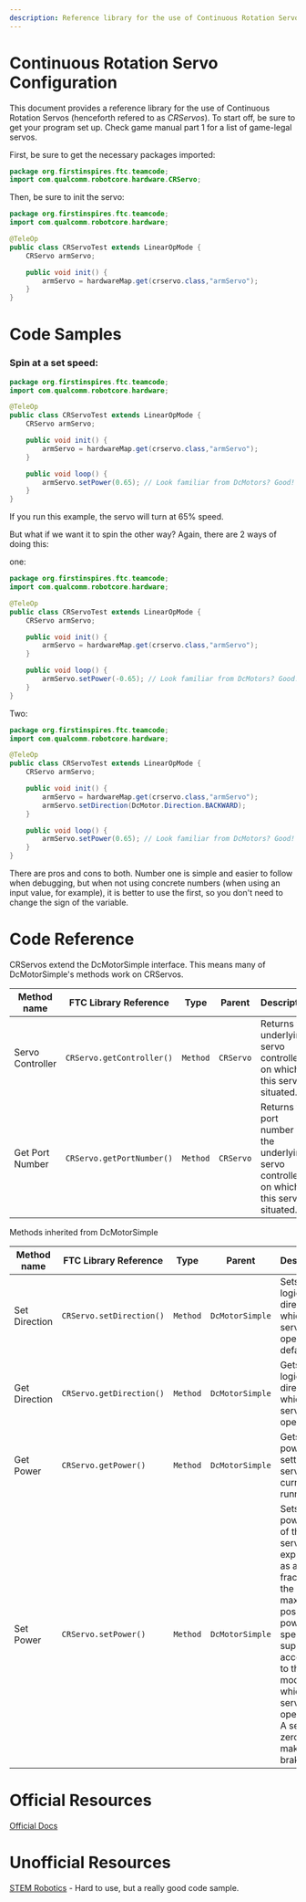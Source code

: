 ```yaml
---
description: Reference library for the use of Continuous Rotation Servos.
---
```


# Continuous Rotation Servo Configuration

This document provides a reference library for the use of Continuous Rotation Servos (henceforth refered to as *CRServos*). To start off, be sure to get your program set up.
Check game manual part 1 for a list of game-legal servos.

First, be sure to get the necessary packages imported:
```java
package org.firstinspires.ftc.teamcode;
import com.qualcomm.robotcore.hardware.CRServo;
```
Then, be sure to init the servo:
```java
package org.firstinspires.ftc.teamcode;
import com.qualcomm.robotcore.hardware;

@TeleOp
public class CRServoTest extends LinearOpMode {
    CRServo armServo;

    public void init() {
        armServo = hardwareMap.get(crservo.class,"armServo");
    }
}
```
# Code Samples

### Spin at a set speed:
```java
package org.firstinspires.ftc.teamcode;
import com.qualcomm.robotcore.hardware;

@TeleOp
public class CRServoTest extends LinearOpMode {
    CRServo armServo;

    public void init() {
        armServo = hardwareMap.get(crservo.class,"armServo");
    }

    public void loop() {
        armServo.setPower(0.65); // Look familiar from DcMotors? Good!
    }
}
```
If you run this example, the servo will turn at 65% speed.

But what if we want it to spin the other way? Again, there are 2 ways of doing this:

one:
```java
package org.firstinspires.ftc.teamcode;
import com.qualcomm.robotcore.hardware;

@TeleOp
public class CRServoTest extends LinearOpMode {
    CRServo armServo;

    public void init() {
        armServo = hardwareMap.get(crservo.class,"armServo");
    }

    public void loop() {
        armServo.setPower(-0.65); // Look familiar from DcMotors? Good!
    }
}
```
Two:
```java
package org.firstinspires.ftc.teamcode;
import com.qualcomm.robotcore.hardware;

@TeleOp
public class CRServoTest extends LinearOpMode {
    CRServo armServo;

    public void init() {
        armServo = hardwareMap.get(crservo.class,"armServo");
        armServo.setDirection(DcMotor.Direction.BACKWARD);
    }

    public void loop() {
        armServo.setPower(0.65); // Look familiar from DcMotors? Good!
    }
}
```
There are pros and cons to both. Number one is simple and easier to follow when debugging, but when not using concrete numbers (when using an input value, for example), it is better to use the first, so you don't need to change the sign of the variable.

# Code Reference
CRServos extend the DcMotorSimple interface. This means many of DcMotorSimple's methods work on CRServos.

|Method name|FTC Library Reference|Type|Parent|Description|Documentation|
|-|-|-|-|-|-|
|Servo Controller|`CRServo.getController()`|`Method`|`CRServo`|Returns the underlying servo controller on which this servo is situated.|https://ftctechnh.github.io/ftc_app/doc/javadoc/com/qualcomm/robotcore/hardware/CRServo.html#getController--|
|Get Port Number|`CRServo.getPortNumber()`|`Method`|`CRServo`|Returns the port number on the underlying servo controller on which this servo is situated.|https://ftctechnh.github.io/ftc_app/doc/javadoc/com/qualcomm/robotcore/hardware/CRServo.html#getPortNumber--|

Methods inherited from DcMotorSimple

|Method name|FTC Library Reference|Type|Parent|Description|Documentation|
|-|-|-|-|-|-|
|Set Direction|`CRServo.setDirection()`|`Method`|`DcMotorSimple`|Sets the logical direction in which this servo operates by default.|https://ftctechnh.github.io/ftc_app/doc/javadoc/com/qualcomm/robotcore/hardware/DcMotorSimple.html#setDirection-com.qualcomm.robotcore.hardware.DcMotorSimple.Direction-|
|Get Direction|`CRServo.getDirection()`|`Method`|`DcMotorSimple`|Gets the logical direction in which this servo is operating|https://ftctechnh.github.io/ftc_app/doc/javadoc/com/qualcomm/robotcore/hardware/DcMotorSimple.html#getDirection--|
|Get Power|`CRServo.getPower()`|`Method`|`DcMotorSimple`|Gets the power setting the servo is currently running at.|https://ftctechnh.github.io/ftc_app/doc/javadoc/com/qualcomm/robotcore/hardware/DcMotorSimple.html#getPower--|
|Set Power|`CRServo.setPower()`|`Method`|`DcMotorSimple`|Sets the power level of the servo, expressed as a fraction of the maximum possible power / speed supported according to the run mode in which the servo is operating. A setting of zero will make the brake.|https://ftctechnh.github.io/ftc_app/doc/javadoc/com/qualcomm/robotcore/hardware/DcMotorSimple.html#setPower-double-|


# Official Resources
[Official Docs](https://ftctechnh.github.io/ftc_app/doc/javadoc/com/qualcomm/robotcore/hardware/CRServo.html)

# Unofficial Resources
[STEM Robotics](https://stemrobotics.cs.pdx.edu/node/4742) - Hard to use, but a really good code sample.
